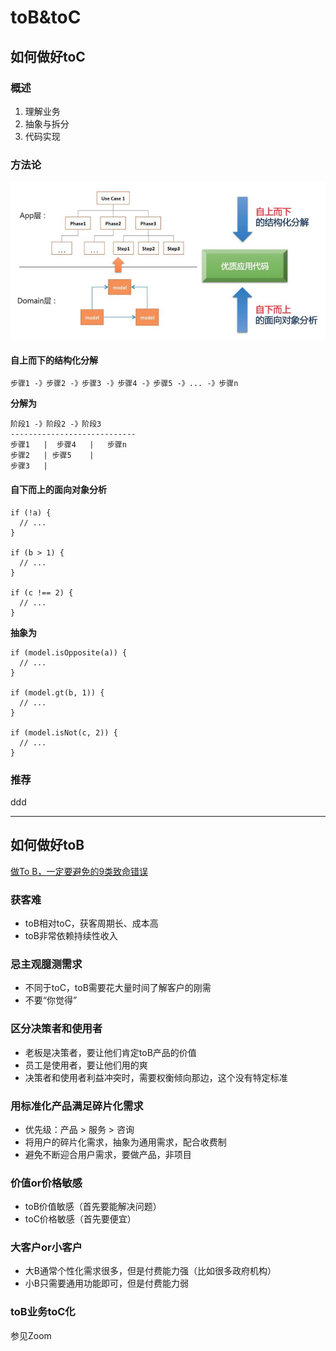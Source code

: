 # toB&toC

## 如何做好toC

### 概述
1. 理解业务
2. 抽象与拆分
3. 代码实现

### 方法论
![写业务代码的方法论](写业务代码的方法论.jpg)

#### 自上而下的结构化分解
```
步骤1 -》步骤2 -》步骤3 -》步骤4 -》步骤5 -》... -》步骤n
```

**分解为**

```
阶段1 -》阶段2 -》阶段3
----------------------------
步骤1   |  步骤4   |   步骤n
步骤2   | 步骤5    |
步骤3   |
```

#### 自下而上的面向对象分析
```
if (!a) {
  // ...
}

if (b > 1) {
  // ...
}

if (c !== 2) {
  // ...
}
```

**抽象为**

```
if (model.isOpposite(a)) {
  // ...
}

if (model.gt(b, 1)) {
  // ...
}

if (model.isNot(c, 2)) {
  // ...
}
```

### 推荐
ddd

---

## 如何做好toB
[做To B，一定要避免的9类致命错误](https://mp.weixin.qq.com/s/G2BRzDjR4rpUkyyxR-hcRw)

### 获客难
- toB相对toC，获客周期长、成本高
- toB非常依赖持续性收入

### 忌主观臆测需求
- 不同于toC，toB需要花大量时间了解客户的刚需
- 不要“你觉得”

### 区分决策者和使用者
- 老板是决策者，要让他们肯定toB产品的价值
- 员工是使用者，要让他们用的爽
- 决策者和使用者利益冲突时，需要权衡倾向那边，这个没有特定标准

### 用标准化产品满足碎片化需求
- 优先级：产品 > 服务 > 咨询
- 将用户的碎片化需求，抽象为通用需求，配合收费制
- 避免不断迎合用户需求，要做产品，非项目

### 价值or价格敏感
- toB价值敏感（首先要能解决问题）
- toC价格敏感（首先要便宜）

### 大客户or小客户
- 大B通常个性化需求很多，但是付费能力强（比如很多政府机构）
- 小B只需要通用功能即可，但是付费能力弱

### toB业务toC化
参见Zoom

